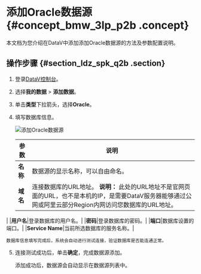 # 添加Oracle数据源 {#concept_bmw_3lp_p2b .concept}

本文档为您介绍在DataV中添加添加Oracle数据源的方法及参数配置说明。

## 操作步骤 {#section_ldz_spk_q2b .section}

1.  登录[DataV控制台](https://datav.aliyun.com/)。
2.  选择**我的数据** \> **添加数据**。
3.  单击**类型**下拉箭头，选择**Oracle**。
4.  填写数据库信息。

    ![添加Oracle数据源](http://static-aliyun-doc.oss-cn-hangzhou.aliyuncs.com/assets/img/16540/15635050627958_zh-CN.png)

    |参数|说明|
    |--|--|
    |**名称**|数据源的显示名称，可以自由命名。|
    |**域名**|连接数据库的URL地址。 **说明：** 此处的URL地址不是官网页面的URL，也不是本机的IP，是需要DataV服务器能够通过公网或阿里云部分Region内网访问您数据库的URL地址。

 |
    |**用户名**|登录数据库的用户名。|
    |**密码**|登录数据库的密码。|
    |**端口**|数据库设置的端口。|
    |**Service Name**|当前所选数据库的服务名称。|

    数据库信息填写完成后，系统会自动进行测试连接，验证数据库是否能连通正常。

5.  连接测试成功后，单击**确定**，完成数据源添加。

    添加成功后，数据源会自动显示在数据源列表中。


